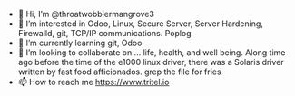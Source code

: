 - 👋 Hi, I’m @throatwobblermangrove3
- 👀 I’m interested in Odoo, Linux, Secure Server, Server Hardening, Firewalld, git, TCP/IP communications. Poplog
- 🌱 I’m currently learning git, Odoo
- 💞️ I’m looking to collaborate on ... life, health, and well being. Along time ago before the time of the e1000 linux driver, there was a Solaris driver written by fast food afficionados. grep the file for fries
- 📫 How to reach me https://www.tritel.io

<!---
throatwobblermangrove3/throatwobblermangrove3 is a ✨ special ✨ repository because its `README.md` (this file) appears on your GitHub profile.
You can click the Preview link to take a look at your changes.
--->
